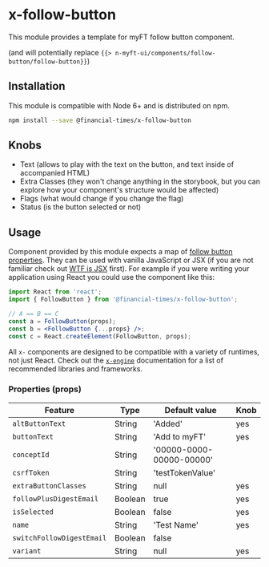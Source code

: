# x-follow-button

This module provides a template for myFT follow button component.

(and will potentially replace `{{> n-myft-ui/components/follow-button/follow-button}}`)

## Installation

This module is compatible with Node 6+ and is distributed on npm.

```bash
npm install --save @financial-times/x-follow-button
```

[engine]: https://github.com/Financial-Times/x-dash/tree/master/packages/x-engine

## Knobs

- Text (allows to play with the text on the button, and text inside of accompanied HTML)
- Extra Classes (they won't change anything in the storybook, but you can explore how your component's structure would be affected)
- Flags (what would change if you change the flag)
- Status (is the button selected or not)

## Usage

Component provided by this module expects a map of [follow button properties](#properties). They can be used with vanilla JavaScript or JSX (if you are not familiar check out [WTF is JSX][jsx-wtf] first). For example if you were writing your application using React you could use the component like this:

```jsx
import React from 'react';
import { FollowButton } from '@financial-times/x-follow-button';

// A == B == C
const a = FollowButton(props);
const b = <FollowButton {...props} />;
const c = React.createElement(FollowButton, props);
```

All `x-` components are designed to be compatible with a variety of runtimes, not just React. Check out the [`x-engine`][engine] documentation for a list of recommended libraries and frameworks.

[jsx-wtf]: https://jasonformat.com/wtf-is-jsx/

### Properties (props)

Feature                   | Type    | Default value             | Knob
--------------------------|---------|---------------------------|------
`altButtonText`           | String  | 'Added'                   | yes
`buttonText`              | String  | 'Add to myFT'             | yes
`conceptId`               | String  | '00000-0000-00000-00000'  |
`csrfToken`               | String  | 'testTokenValue'          |
`extraButtonClasses`      | String  | null                      | yes
`followPlusDigestEmail`   | Boolean | true                      | yes
`isSelected`              | Boolean | false                     | yes
`name`                    | String  | 'Test Name'               | yes
`switchFollowDigestEmail` | Boolean | false                     |
`variant`                 | String  | null                      | yes
